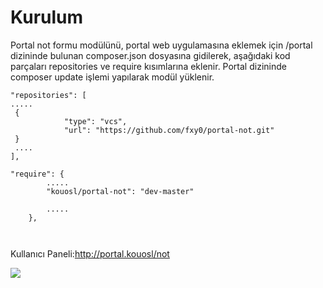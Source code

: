 Kurulum
============
Portal not formu modülünü, portal web uygulamasına eklemek için /portal dizininde bulunan composer.json dosyasına gidilerek, aşağıdaki kod parçaları repositories ve require kısımlarına eklenir. Portal dizininde composer update işlemi yapılarak modül yüklenir.


```
"repositories": [
.....
 {
            "type": "vcs",
            "url": "https://github.com/fxy0/portal-not.git"
 }
 ....
],

"require": {
        .....
        "kouosl/portal-not": "dev-master"
        
        .....
    },



```


Kullanıcı Paneli:http://portal.kouosl/not

<img src="http://prntscr.com/m3fpgy">

